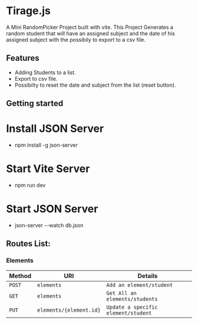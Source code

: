 # Tirage.js

A Mini RandomPicker Project built with vite.
This Project Generates a random student that will have an assigned subject and the date of his assigned subject with the possibily to export to a csv file.


## Features
- Adding Students to a list.
- Export to csv file.
- Possibilty to reset the date and subject from the list (reset button).

## Getting started

# Install JSON Server
- npm install -g json-server
# Start Vite Server
- npm run dev
# Start JSON Server
- json-server --watch db.json

## Routes List:

### Elements

| Method     | URI                               | Details  
|------------|-----------------------------------|------------------------------------------|
| `POST`     | `elements`                        | `Add an element/student`                 |
| `GET`      | `elements`                        | `Get All an elements/students`           |
| `PUT`      | `elements/{element.id}`           | `Update a specific element/student`      |
